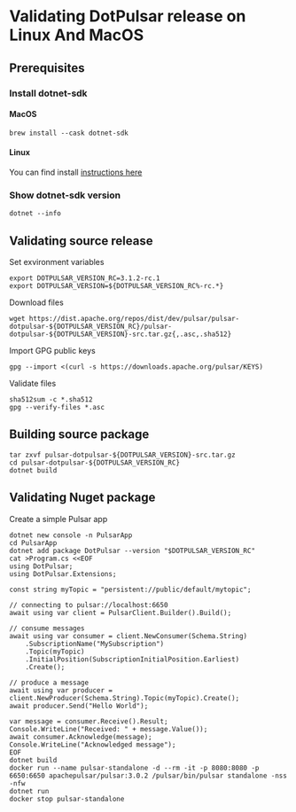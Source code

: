 ﻿# Validating DotPulsar release on Linux And MacOS

## Prerequisites

### Install dotnet-sdk

#### MacOS

```
brew install --cask dotnet-sdk
```

#### Linux

You can find install [instructions here](https://learn.microsoft.com/en-us/dotnet/core/install/linux?WT.mc_id=dotnet-35129-website)

### Show dotnet-sdk version

```
dotnet --info
```

## Validating source release

Set exvironment variables
```shell
export DOTPULSAR_VERSION_RC=3.1.2-rc.1
export DOTPULSAR_VERSION=${DOTPULSAR_VERSION_RC%-rc.*}
```

Download files
```shell
wget https://dist.apache.org/repos/dist/dev/pulsar/pulsar-dotpulsar-${DOTPULSAR_VERSION_RC}/pulsar-dotpulsar-${DOTPULSAR_VERSION}-src.tar.gz{,.asc,.sha512}
```

Import GPG public keys
```shell
gpg --import <(curl -s https://downloads.apache.org/pulsar/KEYS)
```

Validate files
```shell
sha512sum -c *.sha512
gpg --verify-files *.asc
```

## Building source package

```shell
tar zxvf pulsar-dotpulsar-${DOTPULSAR_VERSION}-src.tar.gz
cd pulsar-dotpulsar-${DOTPULSAR_VERSION_RC}
dotnet build
```

## Validating Nuget package

Create a simple Pulsar app
```shell
dotnet new console -n PulsarApp
cd PulsarApp
dotnet add package DotPulsar --version "$DOTPULSAR_VERSION_RC"
cat >Program.cs <<EOF
using DotPulsar;
using DotPulsar.Extensions;

const string myTopic = "persistent://public/default/mytopic";

// connecting to pulsar://localhost:6650
await using var client = PulsarClient.Builder().Build();

// consume messages
await using var consumer = client.NewConsumer(Schema.String)
    .SubscriptionName("MySubscription")
    .Topic(myTopic)
    .InitialPosition(SubscriptionInitialPosition.Earliest)
    .Create();

// produce a message
await using var producer = client.NewProducer(Schema.String).Topic(myTopic).Create();
await producer.Send("Hello World");

var message = consumer.Receive().Result;
Console.WriteLine("Received: " + message.Value());
await consumer.Acknowledge(message);
Console.WriteLine("Acknowledged message");
EOF
dotnet build
docker run --name pulsar-standalone -d --rm -it -p 8080:8080 -p 6650:6650 apachepulsar/pulsar:3.0.2 /pulsar/bin/pulsar standalone -nss -nfw
dotnet run
docker stop pulsar-standalone
```